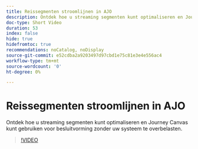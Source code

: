 ```yaml
---
title: Reissegmenten stroomlijnen in AJO
description: Ontdek hoe u streaming segmenten kunt optimaliseren en Journey Canvas kunt gebruiken voor besluitvorming zonder uw systeem te overbelasten.
doc-type: Short Video
duration: 53
index: false
hide: true
hidefromtoc: true
recommendations: noCatalog, noDisplay
source-git-commit: e52cdba2a9203497d97cbd1e75c81e3e4e556ac4
workflow-type: tm+mt
source-wordcount: '0'
ht-degree: 0%

---
```



# Reissegmenten stroomlijnen in AJO

Ontdek hoe u streaming segmenten kunt optimaliseren en Journey Canvas kunt gebruiken voor besluitvorming zonder uw systeem te overbelasten.

<!-- 62_S522_3442522_52_streamlining-journey-segments-in-ajo -->
>[!VIDEO](https://video.tv.adobe.com/v/3460459/?learn=on&enablevpops=true&captions=dut)
